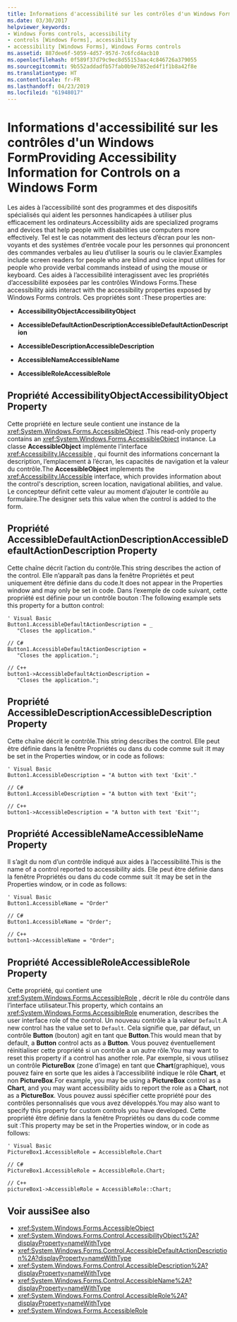 ```yaml
---
title: Informations d'accessibilité sur les contrôles d'un Windows Form
ms.date: 03/30/2017
helpviewer_keywords:
- Windows Forms controls, accessibility
- controls [Windows Forms], accessibility
- accessibility [Windows Forms], Windows Forms controls
ms.assetid: 887dee6f-5059-4d57-957d-7c6fcd4acb10
ms.openlocfilehash: 0f589f37d79c9ec8d55153aac4c846726a379055
ms.sourcegitcommit: 9b552addadfb57fab0b9e7852ed4f1f1b8a42f8e
ms.translationtype: HT
ms.contentlocale: fr-FR
ms.lasthandoff: 04/23/2019
ms.locfileid: "61948017"
---
```

# <a name="providing-accessibility-information-for-controls-on-a-windows-form"></a><span data-ttu-id="5b783-102">Informations d'accessibilité sur les contrôles d'un Windows Form</span><span class="sxs-lookup"><span data-stu-id="5b783-102">Providing Accessibility Information for Controls on a Windows Form</span></span>
<span data-ttu-id="5b783-103">Les aides à l’accessibilité sont des programmes et des dispositifs spécialisés qui aident les personnes handicapées à utiliser plus efficacement les ordinateurs.</span><span class="sxs-lookup"><span data-stu-id="5b783-103">Accessibility aids are specialized programs and devices that help people with disabilities use computers more effectively.</span></span> <span data-ttu-id="5b783-104">Tel est le cas notamment des lecteurs d’écran pour les non-voyants et des systèmes d’entrée vocale pour les personnes qui prononcent des commandes verbales au lieu d’utiliser la souris ou le clavier.</span><span class="sxs-lookup"><span data-stu-id="5b783-104">Examples include screen readers for people who are blind and voice input utilities for people who provide verbal commands instead of using the mouse or keyboard.</span></span> <span data-ttu-id="5b783-105">Ces aides à l’accessibilité interagissent avec les propriétés d’accessibilité exposées par les contrôles Windows Forms.</span><span class="sxs-lookup"><span data-stu-id="5b783-105">These accessibility aids interact with the accessibility properties exposed by Windows Forms controls.</span></span> <span data-ttu-id="5b783-106">Ces propriétés sont :</span><span class="sxs-lookup"><span data-stu-id="5b783-106">These properties are:</span></span>  
  
- <span data-ttu-id="5b783-107">**AccessibilityObject**</span><span class="sxs-lookup"><span data-stu-id="5b783-107">**AccessibilityObject**</span></span>  
  
- <span data-ttu-id="5b783-108">**AccessibleDefaultActionDescription**</span><span class="sxs-lookup"><span data-stu-id="5b783-108">**AccessibleDefaultActionDescription**</span></span>  
  
- <span data-ttu-id="5b783-109">**AccessibleDescription**</span><span class="sxs-lookup"><span data-stu-id="5b783-109">**AccessibleDescription**</span></span>  
  
- <span data-ttu-id="5b783-110">**AccessibleName**</span><span class="sxs-lookup"><span data-stu-id="5b783-110">**AccessibleName**</span></span>  
  
- <span data-ttu-id="5b783-111">**AccessibleRole**</span><span class="sxs-lookup"><span data-stu-id="5b783-111">**AccessibleRole**</span></span>  
  
## <a name="accessibilityobject-property"></a><span data-ttu-id="5b783-112">Propriété AccessibilityObject</span><span class="sxs-lookup"><span data-stu-id="5b783-112">AccessibilityObject Property</span></span>  
 <span data-ttu-id="5b783-113">Cette propriété en lecture seule contient une instance de la <xref:System.Windows.Forms.AccessibleObject> .</span><span class="sxs-lookup"><span data-stu-id="5b783-113">This read-only property contains an <xref:System.Windows.Forms.AccessibleObject> instance.</span></span> <span data-ttu-id="5b783-114">La classe **AccessibleObject** implémente l’interface <xref:Accessibility.IAccessible> , qui fournit des informations concernant la description, l’emplacement à l’écran, les capacités de navigation et la valeur du contrôle.</span><span class="sxs-lookup"><span data-stu-id="5b783-114">The **AccessibleObject** implements the <xref:Accessibility.IAccessible> interface, which provides information about the control's description, screen location, navigational abilities, and value.</span></span> <span data-ttu-id="5b783-115">Le concepteur définit cette valeur au moment d’ajouter le contrôle au formulaire.</span><span class="sxs-lookup"><span data-stu-id="5b783-115">The designer sets this value when the control is added to the form.</span></span>  
  
## <a name="accessibledefaultactiondescription-property"></a><span data-ttu-id="5b783-116">Propriété AccessibleDefaultActionDescription</span><span class="sxs-lookup"><span data-stu-id="5b783-116">AccessibleDefaultActionDescription Property</span></span>  
 <span data-ttu-id="5b783-117">Cette chaîne décrit l’action du contrôle.</span><span class="sxs-lookup"><span data-stu-id="5b783-117">This string describes the action of the control.</span></span> <span data-ttu-id="5b783-118">Elle n’apparaît pas dans la fenêtre Propriétés et peut uniquement être définie dans du code.</span><span class="sxs-lookup"><span data-stu-id="5b783-118">It does not appear in the Properties window and may only be set in code.</span></span> <span data-ttu-id="5b783-119">Dans l’exemple de code suivant, cette propriété est définie pour un contrôle bouton :</span><span class="sxs-lookup"><span data-stu-id="5b783-119">The following example sets this property for a button control:</span></span>  
  
```  
' Visual Basic  
Button1.AccessibleDefaultActionDescription = _  
   "Closes the application."  
  
// C#  
Button1.AccessibleDefaultActionDescription =   
   "Closes the application.";  
  
// C++  
button1->AccessibleDefaultActionDescription =  
   "Closes the application.";  
```  
  
## <a name="accessibledescription-property"></a><span data-ttu-id="5b783-120">Propriété AccessibleDescription</span><span class="sxs-lookup"><span data-stu-id="5b783-120">AccessibleDescription Property</span></span>  
 <span data-ttu-id="5b783-121">Cette chaîne décrit le contrôle.</span><span class="sxs-lookup"><span data-stu-id="5b783-121">This string describes the control.</span></span> <span data-ttu-id="5b783-122">Elle peut être définie dans la fenêtre Propriétés ou dans du code comme suit :</span><span class="sxs-lookup"><span data-stu-id="5b783-122">It may be set in the Properties window, or in code as follows:</span></span>  
  
```  
' Visual Basic  
Button1.AccessibleDescription = "A button with text 'Exit'."  
  
// C#  
Button1.AccessibleDescription = "A button with text 'Exit'";  
  
// C++  
button1->AccessibleDescription = "A button with text 'Exit'";  
```  
  
## <a name="accessiblename-property"></a><span data-ttu-id="5b783-123">Propriété AccessibleName</span><span class="sxs-lookup"><span data-stu-id="5b783-123">AccessibleName Property</span></span>  
 <span data-ttu-id="5b783-124">Il s’agit du nom d’un contrôle indiqué aux aides à l’accessibilité.</span><span class="sxs-lookup"><span data-stu-id="5b783-124">This is the name of a control reported to accessibility aids.</span></span> <span data-ttu-id="5b783-125">Elle peut être définie dans la fenêtre Propriétés ou dans du code comme suit :</span><span class="sxs-lookup"><span data-stu-id="5b783-125">It may be set in the Properties window, or in code as follows:</span></span>  
  
```  
' Visual Basic  
Button1.AccessibleName = "Order"  
  
// C#  
Button1.AccessibleName = "Order";  
  
// C++  
button1->AccessibleName = "Order";  
```  
  
## <a name="accessiblerole-property"></a><span data-ttu-id="5b783-126">Propriété AccessibleRole</span><span class="sxs-lookup"><span data-stu-id="5b783-126">AccessibleRole Property</span></span>  
 <span data-ttu-id="5b783-127">Cette propriété, qui contient une <xref:System.Windows.Forms.AccessibleRole> , décrit le rôle du contrôle dans l’interface utilisateur.</span><span class="sxs-lookup"><span data-stu-id="5b783-127">This property, which contains an <xref:System.Windows.Forms.AccessibleRole> enumeration, describes the user interface role of the control.</span></span> <span data-ttu-id="5b783-128">Un nouveau contrôle a la valeur `Default`.</span><span class="sxs-lookup"><span data-stu-id="5b783-128">A new control has the value set to `Default`.</span></span> <span data-ttu-id="5b783-129">Cela signifie que, par défaut, un contrôle **Button** (bouton) agit en tant que **Button**.</span><span class="sxs-lookup"><span data-stu-id="5b783-129">This would mean that by default, a **Button** control acts as a **Button**.</span></span> <span data-ttu-id="5b783-130">Vous pouvez éventuellement réinitialiser cette propriété si un contrôle a un autre rôle.</span><span class="sxs-lookup"><span data-stu-id="5b783-130">You may want to reset this property if a control has another role.</span></span> <span data-ttu-id="5b783-131">Par exemple, si vous utilisez un contrôle **PictureBox** (zone d’image) en tant que **Chart**(graphique), vous pouvez faire en sorte que les aides à l’accessibilité indique le rôle **Chart**, et non **PictureBox**.</span><span class="sxs-lookup"><span data-stu-id="5b783-131">For example, you may be using a **PictureBox** control as a **Chart**, and you may want accessibility aids to report the role as a **Chart**, not as a **PictureBox**.</span></span> <span data-ttu-id="5b783-132">Vous pouvez aussi spécifier cette propriété pour des contrôles personnalisés que vous avez développés.</span><span class="sxs-lookup"><span data-stu-id="5b783-132">You may also want to specify this property for custom controls you have developed.</span></span> <span data-ttu-id="5b783-133">Cette propriété être définie dans la fenêtre Propriétés ou dans du code comme suit :</span><span class="sxs-lookup"><span data-stu-id="5b783-133">This property may be set in the Properties window, or in code as follows:</span></span>  
  
```  
' Visual Basic  
PictureBox1.AccessibleRole = AccessibleRole.Chart  
  
// C#  
PictureBox1.AccessibleRole = AccessibleRole.Chart;  
  
// C++  
pictureBox1->AccessibleRole = AccessibleRole::Chart;  
```  
  
## <a name="see-also"></a><span data-ttu-id="5b783-134">Voir aussi</span><span class="sxs-lookup"><span data-stu-id="5b783-134">See also</span></span>

- <xref:System.Windows.Forms.AccessibleObject>
- <xref:System.Windows.Forms.Control.AccessibilityObject%2A?displayProperty=nameWithType>
- <xref:System.Windows.Forms.Control.AccessibleDefaultActionDescription%2A?displayProperty=nameWithType>
- <xref:System.Windows.Forms.Control.AccessibleDescription%2A?displayProperty=nameWithType>
- <xref:System.Windows.Forms.Control.AccessibleName%2A?displayProperty=nameWithType>
- <xref:System.Windows.Forms.Control.AccessibleRole%2A?displayProperty=nameWithType>
- <xref:System.Windows.Forms.AccessibleRole>
